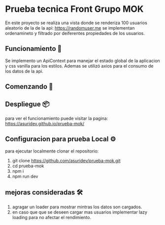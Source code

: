 # Prueba tecnica Front Grupo MOK

En este proyecto se realiza una vista donde se renderiza 100 usuarios  aleatorio de la de la api:  https://randomuser.me
se implementan ordenamineto y filtrado por deiferentes propiedades de los usuarios.

## Funcionamiento 🔧

Se implemento un ApiContext para manejar el estado global de la aplicacion y css vanilla para los estilos. Ademas se utilizó axios para el consumo de los datos de la api.

## Comenzando 🚀

## Despliegue 📦
para ver el funcionamiento puede visitar la pagina:
https://asuridev.github.io/prueba-mok/

## Configuracion para prueba Local ⚙️
para ejecutar  localmente clonar el repositorio:
1. git clone https://github.com/asuridev/prueba-mok.git
2. cd prueba-mok
2. npm i 
3. npm run dev

## mejoras consideradas 🛠️
1. agragar un loader para mostrar  mintras los datos son cargados.
2. en caso que que se deseen cargar mas usuarios implementar lazy loading para no afectar el rendimiento.

